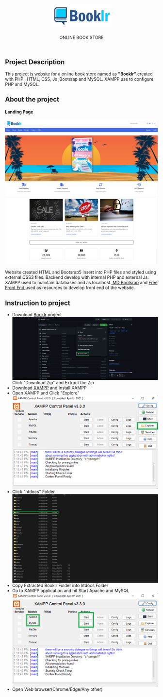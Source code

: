 <!-- PROJECT LOGO -->
<h1>
  <div  align="center">
  <a  href="https://github.com/DishaKD/Booklr">
      <img  src="https://github.com/DishaKD/Booklr/blob/master/Images/Header%20%26%20Footer/logo.png"  alt="Logo" >
  </a>
</h1>
<p align=center>ONLINE BOOK STORE</p>
<br>

## Project Description
This project is website for a online book store named as <b>"Booklr"</b>  created with PHP , HTML, CSS, Js ,Bootsrap and MySQL. XAMPP use to configure PHP and MySQL. 

## About the project
#### Landing Page
<img  src="Images/Readme Images/Screen Shots/website (2).png"  alt="Logo">
<img  src="Images/Readme Images/Screen Shots/website (3).png"  alt="Logo">

Website created HTML and Bootsrap5 insert into PHP files and styled using external CSS3 files. Backend develop with internal PHP and external Js. XAMPP used to maintain databases and as localhost.<a href="https://mdbootstrap.com/"> MD Bootsrap</a> and <a href="https://freefrontend.com/)https://freefrontend.com/"> Free Front End </a> used as resources to develop front end of the website.

## Instruction to project
<ul>
  <li>Download <a href="https://github.com/DishaKD/Booklr/tree/master">Booklr</a> project</li>
  <img align=center src="https://github.com/DishaKD/Booklr/blob/master/Images/Readme%20Images/Screen%20Shots/Github%20ZIp%20Download.png">
  <br>
  Click "Download Zip" and Extract the Zip
  <br>
  <li>Download <a href="https://www.apachefriends.org/download.html">XAMPP</a> and Install XAMPP</li>
  <li>Open XAMPP and Click "Explore"</li>
  <img align=center src="https://github.com/DishaKD/Booklr/blob/master/Images/Readme%20Images/Screen%20Shots/XAMPP%20Explore.png">
  <li>Click "htdocs" Folder </li>
  <img align=center src="Images/Readme Images/Screen Shots/XAMPP Folder.png">
  <li>Copy Extracted Booklr Folder into htdocs Folder</li>
  <li>Go to XAMPP application and hit Start Apache and MySQL</li>
  <img align=center src="Images/Readme Images/Screen Shots/XAMPP Start.png">
  <li>Open Web browser(Chrome/Edge/Any other)</li>
</ul>
